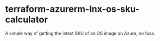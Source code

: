 # terraform-azurerm-lnx-os-sku-calculator
A simple way of getting the latest SKU of an OS image on Azure, no fuss.
